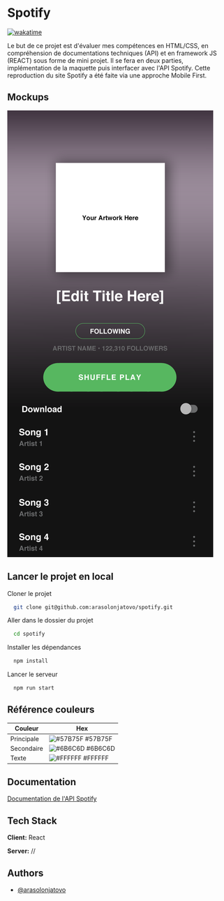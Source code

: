 # Spotify

[![wakatime](https://wakatime.com/badge/user/332327c6-1242-43d9-9a82-aa2db241d18e/project/02864809-0344-4480-b274-b5b6581ee7ba.svg)](https://wakatime.com/badge/user/332327c6-1242-43d9-9a82-aa2db241d18e/project/02864809-0344-4480-b274-b5b6581ee7ba)

Le but de ce projet est d'évaluer mes compétences en HTML/CSS, en compréhension de documentations techniques (API) et en framework JS (REACT) sous forme de mini projet.
Il se fera en deux parties, implémentation de la maquette puis interfacer avec l'API Spotify.
Cette reproduction du site Spotify a été faite via une approche Mobile First.

## Mockups

![Aperçu des mockups](./src/assets/Mockup.png)

## Lancer le projet en local

Cloner le projet

```bash
  git clone git@github.com:arasolonjatovo/spotify.git
```

Aller dans le dossier du projet

```bash
  cd spotify
```

Installer les dépendances

```bash
  npm install
```

Lancer le serveur

```bash
  npm run start
```

## Référence couleurs

| Couleur    | Hex                                                              |
| ---------- | ---------------------------------------------------------------- |
| Principale | ![#57B75F](https://via.placeholder.com/10/57B75F?text=+) #57B75F |
| Secondaire | ![#6B6C6D](https://via.placeholder.com/10/6B6C6D?text=+) #6B6C6D |
| Texte      | ![#FFFFFF](https://via.placeholder.com/10/FFFFFF?text=+) #FFFFFF |

## Documentation

[Documentation de l'API Spotify](https://developer.spotify.com/documentation/web-api)

## Tech Stack

**Client:** React

**Server:** //

## Authors

- [@arasolonjatovo](https://github.com/arasolonjatovo)
